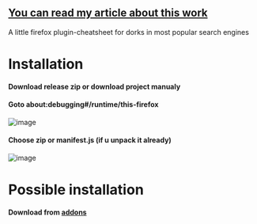 ## [You can read my article about this work](https://t.me/citadelle_de_exzuperi/37)
A little firefox plugin-cheatsheet for dorks in most popular search engines

# Installation
#### Download release zip or download project manualy

#### Goto about:debugging#/runtime/this-firefox
![image](https://github.com/ExZuperi/DorksCheatSheet/assets/54681029/e3c8e77d-8e72-4f4d-a825-9a4db9d7e3a5)

#### Choose zip or manifest.js (if u unpack it already)
![image](https://github.com/ExZuperi/DorksCheatSheet/assets/54681029/aeaa2eb2-a844-4b21-bc33-9a1a47517d1d)

# Possible installation
#### Download from [addons](https://addons.mozilla.org/en-US/firefox/addon/dorks-cheatsheet/)
